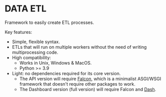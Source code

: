 # DATA ETL

Framework to easily create ETL processes.

Key features:

- Simple, flexible syntax.
- ETLs that will run on multiple workers without the need of writing multiprocessing code.
- High compatibility:
    - Works in Unix, Windows & MacOS.
    - Python >= 3.9
- Light: no dependencies required for its core version.
    - The API version will require [Falcon](https://falcon.readthedocs.io/en/stable/index.html),
      which is a minimalist ASGI/WSGI framework that doesn't require other packages to work.
    - The Dashboard version (full version) will require Falcon and [Dash](https://dash.plotly.com/).
